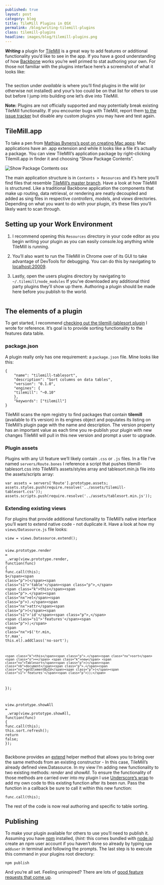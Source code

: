 ```yaml
---
published: true
layout: post
category: blog
title: TileMill Plugins in OSX
permalink: /blog/writing-tilemill-plugins
class: tilemill-plugins
headline: images/blog/tilemill-plugins.png
---
```


<p><i><b>Writing</b></i> a plugin for <a href="http://mapbox.com/tilemill">TileMill</a> is a great way to add features or additional functionality you’d like to see in the app. If you have a good understanding of how <a href="http://backbonejs.org">Backbone</a> works you’re well primed to stat authoring your own. For those not familiar with the plugins interface here’s a screenshot of what it looks like:</p>

<p><img src="http://cl.ly/LIVX/screenshot_2012-12-02Screen%20Shot%202012-12-02%20at%205.06.47%20PM.png" alt=""></p>

<p>The section under <em>available</em> is where you’ll find plugins in the wild (or otherwise not installed) and your’s too could be on that list for others to use but before I jump into building one let’s dive into TileMill.</p>

<div class="note">
<strong>Note:</strong> Plugins are not officially supported and may potentially break existing TileMill functionality. If you encounter bugs with TileMill, report them <a href="https://github.com/mapbox/tilemill/issues">to the issue tracker</a> but disable any custom plugins you may have and test again.
</div>

<h2 id="tilemillapp">TileMill.app</h2>

<p>To take a pen from <a href="http://mathiasbynens.be/notes/shell-script-mac-apps">Mathias Bynens’s post on creating Mac apps</a>: Mac applications have an .app extension and while it looks like a file it’s actually a package. You can view TileMIll’s application package by right-clicking Tilemill.app in finder it and choosing “Show Package Contents”.</p>

<p><img src="http://cl.ly/image/431x2V1m3m3g/screenshot_2012-11-05Screen%20Shot%202012-11-05%20at%208.02.40%20PM.png" alt="Show Package Contents osx"></p>

<p>The main application structure is in <code>Contents &gt; Resources</code> and it’s here you’ll find files that resemble <a href="https://github.com/mapbox/tilemill">TileMill’s master branch</a>. Have a look at how TileMill is structured. Like a traditional Backbone application the components that make up routing, data retrieval, or rendering are neatly decoupled and added as sing files in respective <em>controllers</em>, <em>models</em>, and <em>views</em> directories. Depending on what you want to do with your plugin, it’s these files you’ll likely want to scan through.</p>

<h2 id="setting-up-your-work-environment">Setting up your Work Environment</h2>

<ol>
  <li>
    <p>I recommend opening this <code>Resources</code> directory in your code editor as you begin writing your plugin as you can easily console.log anything while TileMill is running.</p>
  </li>
  <li>
    <p>You’ll also want to run the TileMill in Chrome over of its GUI to take advantage of DevTools for debugging. You can do this by navigating to <a href="http://localhost:20009">localhost:20009</a>.<img src="http://cl.ly/image/2l3L00080j1e/screenshot_2012-12-02Screen%20Shot%202012-12-02%20at%201.26.46%20PM.png" alt=""></p>
  </li>
  <li>
    <p>Lastly, open the users plugins directory by navigating to <code>~/.tilemill/node_modules</code> If you’ve downloaded any additional third party plugins they’ll show up there. Authoring a plugin should be made here before you publish to the world.</p>
  </li>
</ol>

<p><img src="http://cl.ly/image/2K0C1Y2x1w3x/screenshot_2012-11-06Screen%20Shot%202012-11-06%20at%209.58.29%20AM.png" alt=""></p>

<h2 id="the-elements-of-a-plugin">The elements of a plugin</h2>

<p>To get started, I recommend <a href="https://github.com/tristen/tilemill-tablesort">checking out the tilemill-tablesort plugin</a> I wrote for reference. It’s goal is to provide sorting functionality to the features data table.</p>

<h3 id="packagejson">package.json</h3>

<p>A plugin really only has one requirement: a <code>package.json</code> file. Mine looks like this:</p>

<div class="highlight"><pre><code class="language-js" data-lang="js"><span class="p">{</span>
    <span class="s2">"name"</span><span class="o">:</span> <span class="s2">"tilemill-tablesort"</span><span class="p">,</span>
    <span class="s2">"description"</span><span class="o">:</span> <span class="s2">"Sort columns on data tables"</span><span class="p">,</span>
    <span class="s2">"version"</span><span class="o">:</span> <span class="s2">"0.1.0"</span><span class="p">,</span>
    <span class="s2">"engines"</span><span class="o">:</span> <span class="p">{</span>
    <span class="s2">"tilemill"</span><span class="o">:</span> <span class="s2">"~0.10"</span>
    <span class="p">},</span>
    <span class="s2">"keywords"</span><span class="o">:</span> <span class="p">[</span><span class="s2">"tilemill"</span><span class="p">]</span>
<span class="p">}</span></code></pre></div>

<p>TileMill scans the npm registry to find packages that contain <strong>tilemill</strong> (available to it’s version) in its engines object and populates its listing on TileMill’s plugin page with the name and description. The version property has an important value as each time you re-publish your plugin with new changes TileMill will pull in this new version and prompt a user to upgrade.</p>

<h3 id="plugin-assets">Plugin assets</h3>

<p>Plugins with any UI feature we’ll likely contain <code>.css</code> or <code>.js</code> files. In a file I’ve named <code>servers/Route.bones</code> I reference a script that pushes tilemill-tablesort.css into TileMill’s assets/styles array and tablesort.min.js file into the assets/scripts array:</p>

<div class="highlight"><pre><code class="language-js" data-lang="js"><span class="kd">var</span> <span class="nx">assets</span> <span class="o">=</span> <span class="nx">servers</span><span class="p">[</span><span class="s1">'Route'</span><span class="p">].</span><span class="nx">prototype</span><span class="p">.</span><span class="nx">assets</span><span class="p">;</span>
<span class="nx">assets</span><span class="p">.</span><span class="nx">styles</span><span class="p">.</span><span class="nx">push</span><span class="p">(</span><span class="nx">require</span><span class="p">.</span><span class="nx">resolve</span><span class="p">(</span><span class="s1">'../assets/tilemill-tablesort.css'</span><span class="p">));</span>
<span class="nx">assets</span><span class="p">.</span><span class="nx">scripts</span><span class="p">.</span><span class="nx">push</span><span class="p">(</span><span class="nx">require</span><span class="p">.</span><span class="nx">resolve</span><span class="p">(</span><span class="s1">'../assets/tablesort.min.js'</span><span class="p">));</span></code></pre></div>

<h3 id="extending-existing-views">Extending existing views</h3>

<p>For plugins that provide additional functionality to TileMill’s native interface you’ll want to extend native code - not duplicate it. Have a look at how my <code>views/Datasource.js</code> file looks:</p>

<div class="highlight"><pre><code class="language-js" data-lang="js"><span class="nx">view</span> <span class="o">=</span> <span class="nx">views</span><span class="p">.</span><span class="nx">Datasource</span><span class="p">.</span><span class="nx">extend</span><span class="p">();</span>

<span class="nx">view</span><span class="p">.</span><span class="nx">prototype</span><span class="p">.</span><span class="nx">render</span> <span class="o">=</span> <span class="nx">_</span><span class="p">.</span><span class="nx">wrap</span><span class="p">(</span><span class="nx">view</span><span class="p">.</span><span class="nx">prototype</span><span class="p">.</span><span class="nx">render</span><span class="p">,</span> <span class="kd">function</span><span class="p">(</span><span class="nx">func</span><span class="p">)</span> <span class="p">{</span>
    <span class="nx">func</span><span class="p">.</span><span class="nx">call</span><span class="p">(</span><span class="k">this</span><span class="p">);</span>
    <span class="nx">$</span><span class="p">(</span><span class="s1">'table'</span><span class="p">,</span> <span class="k">this</span><span class="p">.</span><span class="nx">el</span><span class="p">).</span><span class="nx">attr</span><span class="p">(</span><span class="s1">'id'</span><span class="p">,</span> <span class="s1">'features'</span><span class="p">);</span>
    <span class="nx">$</span><span class="p">(</span><span class="s1">'tr.min, tr.max'</span><span class="p">,</span> <span class="k">this</span><span class="p">.</span><span class="nx">el</span><span class="p">).</span><span class="nx">addClass</span><span class="p">(</span><span class="s1">'no-sort'</span><span class="p">);</span>

    <span class="k">this</span><span class="p">.</span><span class="nx">sort</span> <span class="o">=</span> <span class="k">new</span> <span class="nx">Tablesort</span><span class="p">(</span><span class="nb">document</span><span class="p">.</span><span class="nx">getElementById</span><span class="p">(</span><span class="s1">'features'</span><span class="p">));</span>
<span class="p">});</span>

<span class="nx">view</span><span class="p">.</span><span class="nx">prototype</span><span class="p">.</span><span class="nx">showAll</span> <span class="o">=</span> <span class="nx">_</span><span class="p">.</span><span class="nx">wrap</span><span class="p">(</span><span class="nx">view</span><span class="p">.</span><span class="nx">prototype</span><span class="p">.</span><span class="nx">showAll</span><span class="p">,</span> <span class="kd">function</span><span class="p">(</span><span class="nx">func</span><span class="p">)</span> <span class="p">{</span>
    <span class="nx">func</span><span class="p">.</span><span class="nx">call</span><span class="p">(</span><span class="k">this</span><span class="p">);</span>
    <span class="k">this</span><span class="p">.</span><span class="nx">sort</span><span class="p">.</span><span class="nx">refresh</span><span class="p">();</span>
    <span class="k">return</span> <span class="kc">false</span><span class="p">;</span>
<span class="p">});</span></code></pre></div>

<p>Backbone provides an <a href="http://backbonejs.org/#View-extend">extend</a> helper method that allows you to bring over the same methods from an existing constructor - In this case, TileMill’s already defined view.Datasource. In my view I’m adding new functionality to two existing methods: <em>render</em> and <em>showAll</em>. To ensure the functionality of those methods are carried over into my plugin I use <a href="http://underscorejs.org/#wrap">Underscore’s wrap</a> to add my own code to this existing function after its been run. Pass the function in a callback be sure to call it within this new function:</p>

<div class="highlight"><pre><code class="language-js" data-lang="js"><span class="nx">func</span><span class="p">.</span><span class="nx">call</span><span class="p">(</span><span class="k">this</span><span class="p">);</span></code></pre></div>

<p>The rest of the code is now real authoring and specific to table sorting.</p>

<h2 id="publishing">Publishing</h2>

<p>To make your plugin available for others to use you’ll need to publish it. Assuming you have <a href="npmjs.org">npm</a> installed, (<em>hint:</em> this comes bundled with <a href="http://nodejs.org">node.js</a>) create an npm user account if you haven’t done so already by typing <code>npm adduser</code> in terminal and following the prompts. The last step is to execute this command in your plugins root directory:</p>

<div class="highlight"><pre><code class="language-bash" data-lang="bash">npm publish</code></pre></div>

<p>And you’re all set. Feeling uninspired? There are lots of <a href="https://github.com/mapbox/tilemill/issues?labels=plugins&amp;page=1&amp;state=open">good feature requests that come up</a>.</p>
